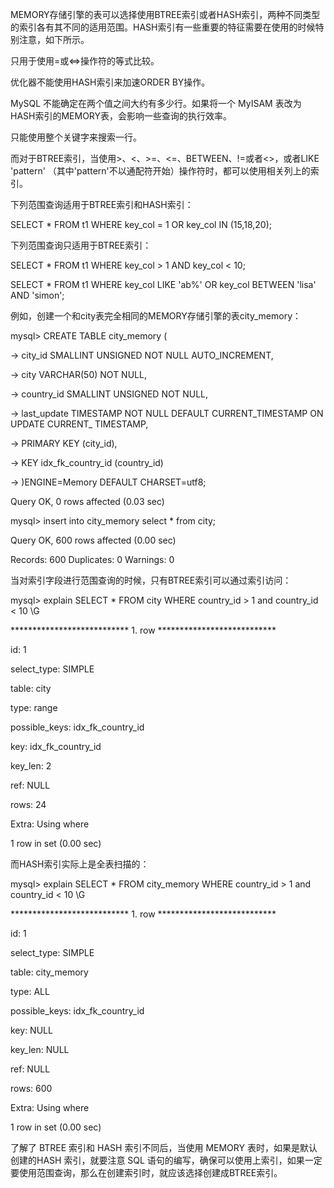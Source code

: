

MEMORY存储引擎的表可以选择使用BTREE索引或者HASH索引，两种不同类型的索引各有其不同的适用范围。HASH索引有一些重要的特征需要在使用的时候特别注意，如下所示。

只用于使用=或<=>操作符的等式比较。

优化器不能使用HASH索引来加速ORDER BY操作。

MySQL 不能确定在两个值之间大约有多少行。如果将一个 MyISAM 表改为 HASH索引的MEMORY表，会影响一些查询的执行效率。

只能使用整个关键字来搜索一行。

而对于BTREE索引，当使用>、<、>=、<=、BETWEEN、!=或者<>，或者LIKE 'pattern' （其中'pattern'不以通配符开始）操作符时，都可以使用相关列上的索引。

下列范围查询适用于BTREE索引和HASH索引：

SELECT * FROM t1 WHERE key_col = 1 OR key_col IN (15,18,20);

下列范围查询只适用于BTREE索引：

SELECT * FROM t1 WHERE key_col > 1 AND key_col < 10;

SELECT * FROM t1 WHERE key_col LIKE 'ab%' OR key_col BETWEEN 'lisa' AND 'simon';

例如，创建一个和city表完全相同的MEMORY存储引擎的表city_memory：

mysql> CREATE TABLE city_memory (

-> city_id SMALLINT UNSIGNED NOT NULL AUTO_INCREMENT,

-> city VARCHAR(50) NOT NULL,

-> country_id SMALLINT UNSIGNED NOT NULL,

-> last_update TIMESTAMP NOT NULL DEFAULT CURRENT_TIMESTAMP ON UPDATE CURRENT_ TIMESTAMP,

-> PRIMARY KEY (city_id),

-> KEY idx_fk_country_id (country_id)

-> )ENGINE=Memory DEFAULT CHARSET=utf8;

Query OK, 0 rows affected (0.03 sec)

mysql> insert into city_memory select * from city;

Query OK, 600 rows affected (0.00 sec)

Records: 600 Duplicates: 0 Warnings: 0

当对索引字段进行范围查询的时候，只有BTREE索引可以通过索引访问：

mysql> explain SELECT * FROM city WHERE country_id > 1 and country_id < 10 \G

*************************** 1. row ***************************

id: 1

select_type: SIMPLE

table: city

type: range

possible_keys: idx_fk_country_id

key: idx_fk_country_id

key_len: 2

ref: NULL

rows: 24

Extra: Using where

1 row in set (0.00 sec)

而HASH索引实际上是全表扫描的：

mysql> explain SELECT * FROM city_memory WHERE country_id > 1 and country_id < 10 \G

*************************** 1. row ***************************

id: 1

select_type: SIMPLE

table: city_memory

type: ALL

possible_keys: idx_fk_country_id

key: NULL

key_len: NULL

ref: NULL

rows: 600

Extra: Using where

1 row in set (0.00 sec)

了解了 BTREE 索引和 HASH 索引不同后，当使用 MEMORY 表时，如果是默认创建的HASH 索引，就要注意 SQL 语句的编写，确保可以使用上索引，如果一定要使用范围查询，那么在创建索引时，就应该选择创建成BTREE索引。



